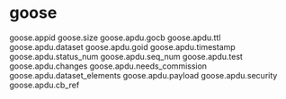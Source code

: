 # goose

goose.appid
goose.size
goose.apdu.gocb
goose.apdu.ttl
goose.apdu.dataset
goose.apdu.goid
goose.apdu.timestamp
goose.apdu.status_num
goose.apdu.seq_num
goose.apdu.test
goose.apdu.changes
goose.apdu.needs_commission
goose.apdu.dataset_elements
goose.apdu.payload
goose.apdu.security
goose.apdu.cb_ref
